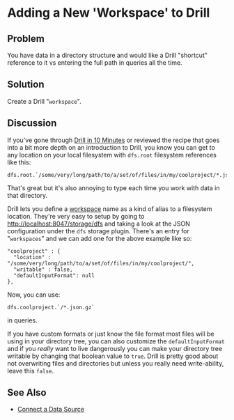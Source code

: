 # Adding a New 'Workspace' to Drill

## Problem

You have data in a directory structure and would like a Drill "shortcut" reference to it vs entering the full path in queries all the time.

## Solution

Create a Drill "`workspace`".

## Discussion

If you've gone through [Drill in 10 Minutes](https://drill.apache.org/docs/drill-in-10-minutes/) or reviewed the recipe that goes into a bit more depth on an introduction to Drill, you know you can get to any location on your local filesystem with `dfs.root` filesystem references like this:

    dfs.root.`/some/very/long/path/to/a/set/of/files/in/my/coolproject/*.json.gz`

That's great but it's also annoying to type each time you work with data in that directory.

Drill lets you define a [workspace](https://drill.apache.org/docs/workspaces/) name as a kind of alias to a filesystem location. They're very easy to setup by going to <http://localhost:8047/storage/dfs> and taking a look at the JSON configuration under the `dfs` storage plugin. There's an entry for "`workspaces`" and we can add one for the above example like so:

    "coolproject" : {
      "location" : "/some/very/long/path/to/a/set/of/files/in/my/coolproject/",
      "writable" : false,
      "defaultInputFormat": null
    },

Now, you can use:

    dfs.coolproject.`/*.json.gz` 

in queries.

If you have custom formats or just know the file format most files will be using in your directory tree, you can also customize the `defaultInputFormat` and if you _really_ want to live dangerously you can make your directory tree writable by changing that boolean value to `true`. Drill is pretty good about not overwriting files and directories but unless you really need write-ability, leave this `false`.

## See Also

- [Connect a Data Source](https://drill.apache.org/docs/connect-a-data-source-introduction/)
